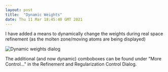 ```yaml
---
layout: post
title:  "Dynamic Weights"
date: Thu 11 Mar 18:45:40 GMT 2021
---
```


I have added a means to dynamically change the weights during real
space refinement (as the molten zone/moving atoms are being displayed)

![Dynamic weights dialog]({{"../../../images/dynamic-weights.png"}})

The additional (and now dynamic) comboboxes can be found under "More Control..."
in the Refinement and Regularization Control Dialog.